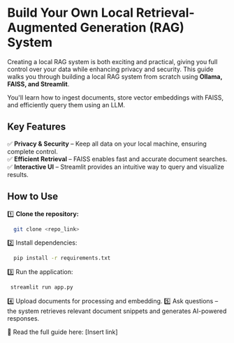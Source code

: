 # Build Your Own Local Retrieval-Augmented Generation (RAG) System  

Creating a local RAG system is both exciting and practical, giving you full control over your data while enhancing privacy and security. This guide walks you through building a local RAG system from scratch using **Ollama, FAISS, and Streamlit**.  

You'll learn how to ingest documents, store vector embeddings with FAISS, and efficiently query them using an LLM.  

## Key Features  

✅ **Privacy & Security** – Keep all data on your local machine, ensuring complete control.  
✅ **Efficient Retrieval** – FAISS enables fast and accurate document searches.  
✅ **Interactive UI** – Streamlit provides an intuitive way to query and visualize results.  

## How to Use  


1️⃣ **Clone the repository:**    

 ```sh
   git clone <repo_link>
 ```

2️⃣ Install dependencies:

 ```sh
   pip install -r requirements.txt
 ```

3️⃣ Run the application:

  ```sh
   streamlit run app.py
 ```

4️⃣ Upload documents for processing and embedding.
5️⃣ Ask questions – the system retrieves relevant document snippets and generates AI-powered responses.

📖 Read the full guide here: [Insert link]